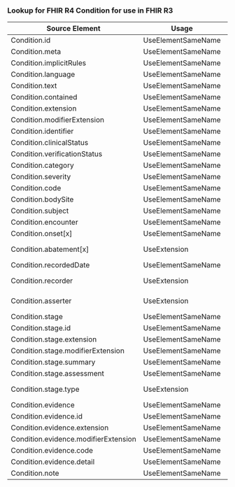 ### Lookup for FHIR R4 Condition for use in FHIR R3

| Source Element | Usage | Target |
| -------------- | ----- | ------ |
| Condition.id | UseElementSameName | Condition.id |
| Condition.meta | UseElementSameName | Condition.meta |
| Condition.implicitRules | UseElementSameName | Condition.implicitRules |
| Condition.language | UseElementSameName | Condition.language |
| Condition.text | UseElementSameName | Condition.text |
| Condition.contained | UseElementSameName | Condition.contained |
| Condition.extension | UseElementSameName | Condition.extension |
| Condition.modifierExtension | UseElementSameName | Condition.modifierExtension |
| Condition.identifier | UseElementSameName | Condition.identifier |
| Condition.clinicalStatus | UseElementSameName | Condition.clinicalStatus |
| Condition.verificationStatus | UseElementSameName | Condition.verificationStatus |
| Condition.category | UseElementSameName | Condition.category |
| Condition.severity | UseElementSameName | Condition.severity |
| Condition.code | UseElementSameName | Condition.code |
| Condition.bodySite | UseElementSameName | Condition.bodySite |
| Condition.subject | UseElementSameName | Condition.subject |
| Condition.encounter | UseElementSameName | Condition.context |
| Condition.onset[x] | UseElementSameName | Condition.onset[x] |
| Condition.abatement[x] | UseExtension | http://hl7.org/fhir/4.0/StructureDefinition/extension-Condition.abatement |
| Condition.recordedDate | UseElementSameName | Condition.assertedDate |
| Condition.recorder | UseExtension | http://hl7.org/fhir/4.0/StructureDefinition/extension-Condition.recorder |
| Condition.asserter | UseExtension | http://hl7.org/fhir/4.0/StructureDefinition/extension-Condition.asserter |
| Condition.stage | UseElementSameName | Condition.stage |
| Condition.stage.id | UseElementSameName | Condition.stage.id |
| Condition.stage.extension | UseElementSameName | Condition.stage.extension |
| Condition.stage.modifierExtension | UseElementSameName | Condition.stage.modifierExtension |
| Condition.stage.summary | UseElementSameName | Condition.stage.summary |
| Condition.stage.assessment | UseElementSameName | Condition.stage.assessment |
| Condition.stage.type | UseExtension | http://hl7.org/fhir/4.0/StructureDefinition/extension-Condition.stage.type |
| Condition.evidence | UseElementSameName | Condition.evidence |
| Condition.evidence.id | UseElementSameName | Condition.evidence.id |
| Condition.evidence.extension | UseElementSameName | Condition.evidence.extension |
| Condition.evidence.modifierExtension | UseElementSameName | Condition.evidence.modifierExtension |
| Condition.evidence.code | UseElementSameName | Condition.evidence.code |
| Condition.evidence.detail | UseElementSameName | Condition.evidence.detail |
| Condition.note | UseElementSameName | Condition.note |
